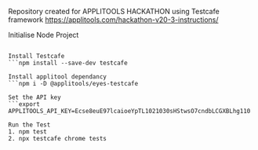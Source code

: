 Repository created for APPLITOOLS HACKATHON using Testcafe framework
https://applitools.com/hackathon-v20-3-instructions/

Initialise Node Project 
```npm init -y

Install Testcafe
```npm install --save-dev testcafe

Install applitool dependancy 
```npm i -D @applitools/eyes-testcafe

Set the API key
```export APPLITOOLS_API_KEY=Ecse8euE97lcaioeYpTL1021030sHStwsO7cndbLCGXBLhg110

Run the Test
1. npm test
2. npx testcafe chrome tests